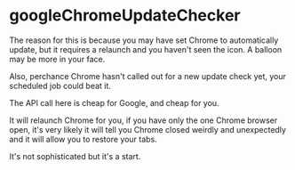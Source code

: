 # googleChromeUpdateChecker

The reason for this is because you may have set Chrome to automatically update, but it requires a relaunch and you haven't seen the icon. A balloon may be more in your face. 

Also, perchance Chrome hasn't called out for a new update check yet, your scheduled job could beat it. 

The API call here is cheap for Google, and cheap for you. 

It will relaunch Chrome for you, if you have only the one Chrome browser open, it's very likely it will tell you Chrome closed weirdly and unexpectedly and it will allow you to restore your tabs. 

It's not sophisticated but it's a start. 
